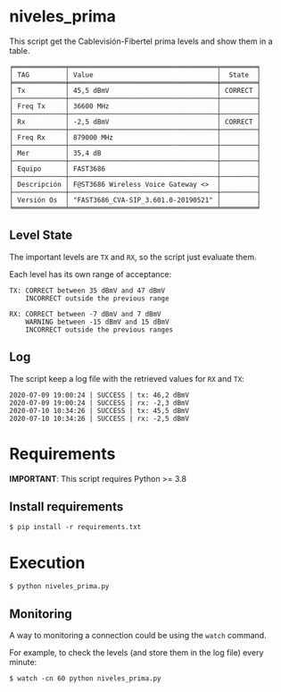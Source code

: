 # niveles_prima

This script get the Cablevisión-Fibertel prima levels and show them in a table.

    ╒═════════════╤═════════════════════════════════════╤═════════╕
    │ TAG         │ Value                               │  State  │
    ╞═════════════╪═════════════════════════════════════╪═════════╡
    │ Tx          │ 45,5 dBmV                           │ CORRECT │
    ├─────────────┼─────────────────────────────────────┼─────────┤
    │ Freq Tx     │ 36600 MHz                           │         │
    ├─────────────┼─────────────────────────────────────┼─────────┤
    │ Rx          │ -2,5 dBmV                           │ CORRECT │
    ├─────────────┼─────────────────────────────────────┼─────────┤
    │ Freq Rx     │ 879000 MHz                          │         │
    ├─────────────┼─────────────────────────────────────┼─────────┤
    │ Mer         │ 35,4 dB                             │         │
    ├─────────────┼─────────────────────────────────────┼─────────┤
    │ Equipo      │ FAST3686                            │         │
    ├─────────────┼─────────────────────────────────────┼─────────┤
    │ Descripción │ F@ST3686 Wireless Voice Gateway <>  │         │
    ├─────────────┼─────────────────────────────────────┼─────────┤
    │ Versión Os  │ "FAST3686_CVA-SIP_3.601.0-20190521" │         │
    ╘═════════════╧═════════════════════════════════════╧═════════╛

## Level State

The important levels are `TX` and `RX`, so the script just evaluate them.

Each level has its own range of acceptance:

    TX: CORRECT between 35 dBmV and 47 dBmV
        INCORRECT outside the previous range
    
    RX: CORRECT between -7 dBmV and 7 dBmV
        WARNING between -15 dBmV and 15 dBmV
        INCORRECT outside the previous ranges

## Log

The script keep a log file with the retrieved values for `RX` and `TX`:

    2020-07-09 19:00:24 | SUCCESS | tx: 46,2 dBmV
    2020-07-09 19:00:24 | SUCCESS | rx: -2,3 dBmV
    2020-07-10 10:34:26 | SUCCESS | tx: 45,5 dBmV
    2020-07-10 10:34:26 | SUCCESS | rx: -2,5 dBmV

# Requirements

**IMPORTANT**: This script requires Python >= 3.8

## Install requirements

    $ pip install -r requirements.txt

# Execution

    $ python niveles_prima.py
    
## Monitoring

A way to monitoring a connection could be using the `watch` command.

For example, to check the levels (and store them in the log file) every minute:

    $ watch -cn 60 python niveles_prima.py
